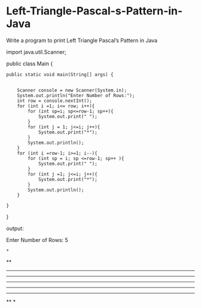 # Left-Triangle-Pascal-s-Pattern-in-Java
Write a program to print Left  Triangle Pascal’s Pattern in Java


import java.util.Scanner;


public class Main {


    public static void main(String[] args) {
    
    
        Scanner console = new Scanner(System.in);
        System.out.println("Enter Number of Rows:");
        int row = console.nextInt();
        for (int i =1; i<= row; i++){
            for (int sp=i; sp<=row-1; sp++){
                System.out.print(" ");
            }
            for (int j = 1; j<=i; j++){
                System.out.print("*");
            }
            System.out.println();
        }
        for (int i =row-1; i>=1; i--){
            for (int sp = i; sp <=row-1; sp++ ){
                System.out.print(" ");
            }
            for (int j =1; j<=i; j++){
                System.out.print("*");
            }
            System.out.println();
        }

    }
}





output: 



Enter Number of Rows:
5

    *
   **
  ***
 ****
*****
 ****
  ***
   **
    *
